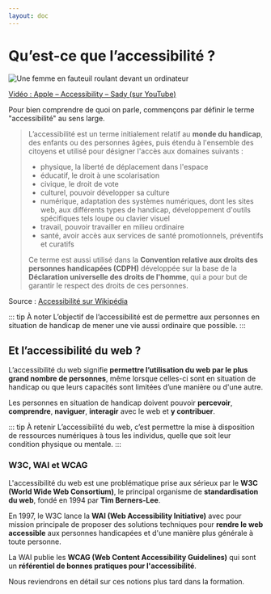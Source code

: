 ```yaml
---
layout: doc
---
```


# Qu’est-ce que l’accessibilité ?

![Une femme en fauteuil roulant devant un ordinateur](/accessibilite/video-sady.png)

[Vidéo : Apple – Accessibility – Sady (sur YouTube)](https://www.youtube.com/watch?v=XB4cjbYywqg)

Pour bien comprendre de quoi on parle, commençons par définir le terme "accessibilité" au sens large.

> L’accessibilité est un terme initialement relatif au **monde du handicap**, 
> des enfants ou des personnes âgées, puis étendu à l'ensemble des citoyens et utilisé pour désigner l'accès aux domaines suivants :
>
> - physique, la liberté de déplacement dans l'espace
> - éducatif, le droit à une scolarisation
> - civique, le droit de vote
> - culturel, pouvoir développer sa culture
> - numérique, adaptation des systèmes numériques, dont les sites web, aux différents types de handicap, développement d'outils spécifiques tels loupe ou clavier visuel
> - travail, pouvoir travailler en milieu ordinaire
> - santé, avoir accès aux services de santé promotionnels, préventifs et curatifs
>
> Ce terme est aussi utilisé dans la **Convention relative aux droits des personnes handicapées (CDPH)**
> développée sur la base de la **Déclaration universelle des droits de l'homme**, qui a pour but de garantir le respect des droits de ces personnes.

Source : [Accessibilité sur Wikipédia](https://fr.wikipedia.org/wiki/Accessibilit%C3%A9)

::: tip À noter
L’objectif de l’accessibilité est de permettre aux personnes en situation de handicap de mener une vie aussi ordinaire que possible.
:::

## Et l’accessibilité du web ?

L’accessibilité du web signifie **permettre l’utilisation du web par le plus grand nombre de personnes**, 
même lorsque celles-ci sont en situation de handicap ou que leurs capacités sont limitées d’une manière ou d'une autre.

Les personnes en situation de handicap doivent pouvoir **percevoir**, **comprendre**, **naviguer**, **interagir** avec le web et **y contribuer**.

::: tip À retenir
L’accessibilité du web, c’est permettre la mise à disposition de ressources numériques à tous les individus, 
quelle que soit leur condition physique ou mentale.
:::

### W3C, WAI et WCAG

L'accessibilité du web est une problématique prise aux sérieux par le **W3C (World Wide Web Consortium)**, 
le principal organisme de **standardisation du web**, fondé en 1994 par **Tim Berners-Lee**.

En 1997, le W3C lance la **WAI (Web Accessibility Initiative)** avec pour mission principale de proposer des solutions techniques 
pour **rendre le web accessible** aux personnes handicapées et d'une manière plus générale à toute personne.

La WAI publie les **WCAG (Web Content Accessibility Guidelines)** qui sont un **référentiel de bonnes pratiques pour l'accessibilité**.

Nous reviendrons en détail sur ces notions plus tard dans la formation.